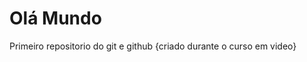 # Olá Mundo
 Primeiro repositorio do git e github
{criado durante o curso em video} 

<linha adc pelo navegador>

